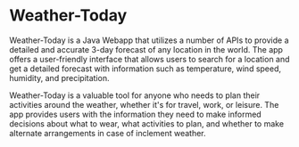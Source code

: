 # Weather-Today

Weather-Today is a Java Webapp that utilizes a number of APIs to provide a detailed and accurate 3-day forecast of any location in the world. The app offers a user-friendly interface that allows users to search for a location and get a detailed forecast with information such as temperature, wind speed, humidity, and precipitation.

Weather-Today is a valuable tool for anyone who needs to plan their activities around the weather, whether it's for travel, work, or leisure. The app provides users with the information they need to make informed decisions about what to wear, what activities to plan, and whether to make alternate arrangements in case of inclement weather.
